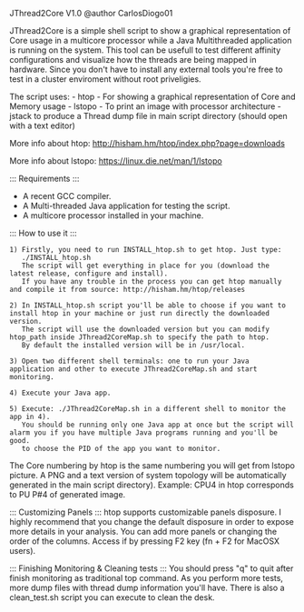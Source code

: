 JThread2Core V1.0
@author CarlosDiogo01

JThread2Core is a simple shell script to show a graphical representation of Core usage in a multicore processor while a Java Multithreaded application is running on the system.
This tool can be usefull to test different affinity configurations and visualize how the threads are being mapped in hardware.
Since you don't have to install any external tools you're free to test in a cluster enviroment without root priveligies. 


The script uses:
	- htop - For showing a graphical representation of Core and Memory usage
	- lstopo - To print an image with processor architecture
	- jstack to produce a Thread dump file in main script directory (should open with a text editor)

More info about htop:
http://hisham.hm/htop/index.php?page=downloads

More info about lstopo:
https://linux.die.net/man/1/lstopo


::: Requirements :::
- A recent GCC compiler.
- A Multi-threaded Java application for testing the script.
- A multicore processor installed in your machine.



::: How to use it :::

	1) Firstly, you need to run INSTALL_htop.sh to get htop. Just type:
	   ./INSTALL_htop.sh
	   The script will get everything in place for you (download the latest release, configure and install).
	   If you have any trouble in the process you can get htop manually and compile it from source: http://hisham.hm/htop/releases
	
	2) In INSTALL_htop.sh script you'll be able to choose if you want to install htop in your machine or just run directly the downloaded version. 
	   The script will use the downloaded version but you can modify htop_path inside JThread2CoreMap.sh to specify the path to htop. 
	   By default the installed version will be in /usr/local. 
	
	3) Open two different shell terminals: one to run your Java application and other to execute JThread2CoreMap.sh and start monitoring.
	
	4) Execute your Java app.
	
	5) Execute: ./JThread2CoreMap.sh in a different shell to monitor the app in 4).
	   You should be running only one Java app at once but the script will alarm you if you have multiple Java programs running and you'll be good.
	   to choose the PID of the app you want to monitor.


The Core numbering by htop is the same numbering you will get from lstopo picture.
A PNG and a text version of system topology will be automatically generated in the main script directory).
Example: CPU4 in htop corresponds to PU P#4 of generated image.


::: Customizing Panels :::
htop supports customizable panels disposure. I highly recommend that you change the default disposure in order to expose more details in your analysis.
You can add more panels or changing the order of the columns.
Access if by pressing F2 key (fn + F2 for MacOSX users).


::: Finishing Monitoring & Cleaning tests :::
You should press "q" to quit after finish monitoring as traditional top command.
As you perform more tests, more dump files with thread dump information you'll have.
There is also a clean_test.sh script you can execute to clean the desk.
